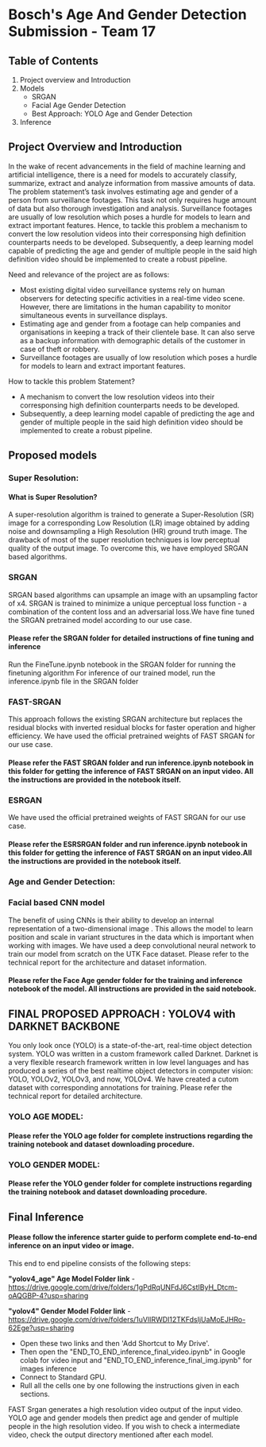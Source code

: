 # Bosch's Age And Gender Detection Submission - Team 17

<!-- TABLE OF CONTENTS -->
## Table of Contents
  <ol>
    <li>
      <a>Project overview and Introduction</a>
    </li>
    <li>
      <a>Models</a>
      <ul>
        <li><a>SRGAN</a></li>
        <li><a>Facial Age Gender Detection</a></li>
        <li><a>Best Approach: YOLO Age and Gender Detection</a></li>
      </ul>
    </li>
    <li>
      <a>Inference</a>
    </li>
    
  </ol>



<!-- ABOUT THE PROJECT -->
## Project Overview and Introduction


In the wake of recent advancements in the field of machine learning and artificial intelligence, there is a need for models to accurately classify, summarize, extract and analyze information from massive amounts of data. The problem statement’s task involves estimating age and gender of a person from surveillance footages. This task not only requires huge amount of data but also thorough investigation and analysis. Surveillance footages are usually of low resolution which poses a hurdle for models to learn and extract important features. Hence, to tackle this problem a mechanism to convert the low resolution videos into their corresponsing high definition counterparts needs to be developed. Subsequently, a deep learning model capable of predicting the age and gender of multiple people in the said high definition video should be implemented to create a robust pipeline. 

Need and relevance of the project are as follows:
* Most existing digital video surveillance systems rely on human observers for detecting specific activities in a real-time video scene. However, there are limitations in the human capability to monitor simultaneous events in surveillance displays.
* Estimating age and gender from a footage can help companies and organisations in keeping a track of their clientele base. It can also serve as a backup information with demographic details of the customer in case of theft or robbery. 
* Surveillance footages are usually of low resolution which poses a hurdle for models to learn and extract important features. 

How to tackle this problem Statement?
* A mechanism to convert the low resolution videos into their corresponsing high definition counterparts needs to be developed. 
* Subsequently, a deep learning model capable of predicting the age and gender of multiple people in the said high definition video should be implemented to create a robust pipeline. 






## Proposed models
### Super Resolution:
#### What is Super Resolution?

A super-resolution algorithm is trained to generate a Super-Resolution (SR) image for a corresponding Low Resolution (LR) image obtained by adding noise and downsampling a High Resolution (HR) ground truth image. 
The drawback of most of the super resolution techniques is low perceptual quality of the output image. To overcome this, we have employed SRGAN based algorithms.
### SRGAN
SRGAN based algorithms can upsample an image with an upsampling factor of x4. SRGAN is trained to minimize a unique perceptual loss function - a combination of the content loss and an adversarial loss.We have fine tuned the SRGAN pretrained model according to our use case. 

#### Please refer the SRGAN folder for detailed instructions of fine tuning and inference 
Run the FineTune.ipynb notebook in the SRGAN folder for running the finetuning algorithm
For inference of our trained model, run the inference.ipynb file in the SRGAN folder

### FAST-SRGAN
This approach follows the existing SRGAN architecture but replaces the residual blocks with inverted residual blocks for faster operation and higher efficiency.
We have used the official pretrained weights of FAST SRGAN for our use case.
#### Please refer the FAST SRGAN folder and run inference.ipynb notebook in this folder for getting the inference of FAST SRGAN on an input video. All the instructions are provided in the notebook itself.

### ESRGAN
We have used the official pretrained weights of FAST SRGAN for our use case. 
#### Please refer the ESRSRGAN folder and run inference.ipynb notebook in this folder for getting the inference of FAST SRGAN on an input video.All the instructions are provided in the notebook itself.

### Age and Gender Detection:

### Facial based CNN model
The benefit of using CNNs is their ability to develop an internal representation of a two-dimensional image . This allows the model to learn position and scale in variant structures in the data which is important when working with images.
We have used a deep convolutional neural network to train our model from scratch on the UTK Face dataset. Please refer to the technical report for the architecture and dataset information.
#### Please refer the Face Age gender folder for the training and inference notebook of the model. All instructions are provided in the said notebook.


## FINAL PROPOSED APPROACH : YOLOV4 with DARKNET BACKBONE 
You only look once (YOLO) is a state-of-the-art, real-time object detection system. 
YOLO was written in a custom framework called Darknet. Darknet is a very flexible research framework written in low level languages and has produced a series of the best realtime object detectors in computer vision: YOLO, YOLOv2, YOLOv3, and now, YOLOv4.
We have created a cutom dataset with corresponding annotations for training. 
Please refer the technical report for detailed architecture.

### YOLO AGE MODEL:
#### Please refer the YOLO age folder for complete instructions regarding the training notebook and dataset downloading procedure.

### YOLO GENDER MODEL:
#### Please refer the YOLO gender folder for complete instructions regarding the training notebook and dataset downloading procedure.


## Final Inference
#### Please follow the inference starter guide to perform complete end-to-end inference on an input video or image.
This end to end pipeline consists of the following steps:

**"yolov4_age" Age Model Folder link** - https://drive.google.com/drive/folders/1gPdRqUNFdJ6CstIByH_Dtcm-oAQGBP-4?usp=sharing

**"yolov4" Gender Model Folder link** - https://drive.google.com/drive/folders/1uVlIRWDI12TKFdsIjUaMoEJHRo-62Ege?usp=sharing

* Open these two links and then 'Add Shortcut to My Drive'. 
* Then open the "END_TO_END_inference_final_video.ipynb" in Google colab for video input and  "END_TO_END_inference_final_img.ipynb" for images inference
* Connect to Standard GPU.
* Rull all the cells one by one following the instructions given in each sections. 

FAST Srgan generates a high resolution video output of the input video. YOLO age and gender models then predict age and gender of multiple people in the high resolution video. If you wish to check a intermediate video, check the output directory mentioned after each model.

